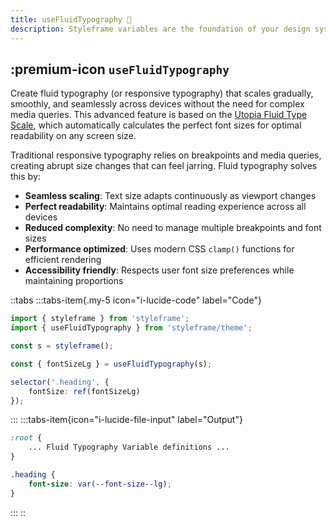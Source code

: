 ```yaml
---
title: useFluidTypography 👑
description: Styleframe variables are the foundation of your design system. They let you define design tokens such as colors, spacing, typography, and more.
---
```

 
## :premium-icon `useFluidTypography` 

Create fluid typography (or responsive typography) that scales gradually, smoothly, and seamlessly across devices without the need for complex media queries. This advanced feature is based on the [Utopia Fluid Type Scale](https://utopia.fyi/), which automatically calculates the perfect font sizes for optimal readability on any screen size.

Traditional responsive typography relies on breakpoints and media queries, creating abrupt size changes that can feel jarring. Fluid typography solves this by:

- **Seamless scaling**: Text size adapts continuously as viewport changes
- **Perfect readability**: Maintains optimal reading experience across all devices
- **Reduced complexity**: No need to manage multiple breakpoints and font sizes
- **Performance optimized**: Uses modern CSS `clamp()` functions for efficient rendering
- **Accessibility friendly**: Respects user font size preferences while maintaining proportions


::tabs
:::tabs-item{.my-5 icon="i-lucide-code" label="Code"}

```ts
import { styleframe } from 'styleframe';
import { useFluidTypography } from 'styleframe/theme';

const s = styleframe();

const { fontSizeLg } = useFluidTypography(s);

selector('.heading', {
    fontSize: ref(fontSizeLg)
});
```

:::
:::tabs-item{icon="i-lucide-file-input" label="Output"}

```css
:root {
    ... Fluid Typography Variable definitions ...
}

.heading {
    font-size: var(--font-size--lg);
}
```

:::
::
